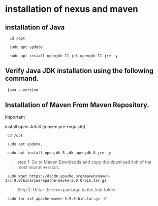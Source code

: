 # installation of nexus and maven

## installation of Java
  
      cd /opt 
   
      sudo apt update
   
      sudo apt install openjdk-11-jdk openjdk-11-jre -y
    

## Verify Java JDK installation using the following command.

     java --version

## Installation of  Maven  From Maven Repository.

>[!IMPORTANT]
>install open Jdk 8 (maven pre-requiste)
 
     cd /opt
   
     sudo apt update.
     
     sudo apt install openjdk-8-jdk openjdk-8-jre -y


 > step 1: Go to Maven Downlaods and copy the download link of the most recent version.

     sudo wget https://dlcdn.apache.org/maven/maven-3/3.9.0/binaries/apache-maven-3.9.0-bin.tar.gz

 > Step 2: Untar the mvn package to the /opt folder.
    
     sudo tar xvf apache-maven-3.9.0-bin.tar.gz -C 


